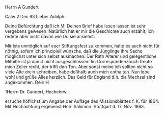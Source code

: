 Herrn A Gundert

 Calw 2 Dec 63
Lieber Adolph

Deine Befürchtung daß ich M. Deinen Brief habe lesen lassen ist sehr vergebens gewesen. Natürlich hat er mir die Geschichte auch erzählt, ich redete aber nicht davon wie Du sie ansiehst.

Mir ists unmöglich auf euer Stiftungsfest zu kommen, halte es auch nicht für nöthig, sofern ich principiell wünsche, daß die Jünglinge ihre Sache möglichst unter sich selbst ausmachen. Der Rath Älterer und gelegentliche Mithilfe ist ja damit nicht ausgeschlossen. Im Correspondenzbuch freute mich Zeller recht, der trifft den Ton. Aber sonst meine ich sollten nicht so viele Alte drein schreiben, habe deßhalb auch mich enthalten. 
Nun lebe wohl und grüße Alles herzlich. Das Geld für England d.h. die Wechsel sind angekommen.
 Dein H



1Herrn Dr. Gundert, Hochehrw.

ersuche höflichst um Angabe der Auflage des Missionsblattes f. K. für 1864. 
 Mit Hochachtung
 ergebenst
 Hch. Salomon.
Stuttgart d. 17. Nov. 1863.
